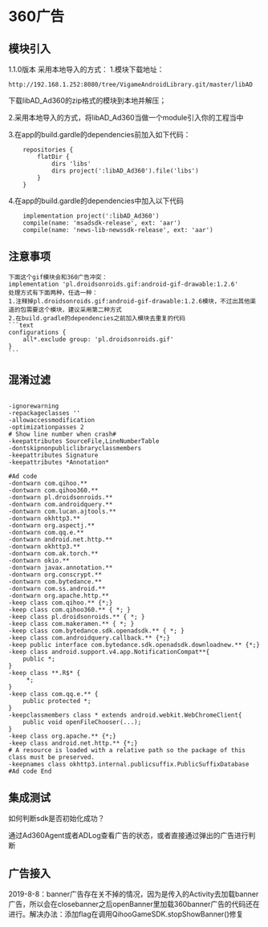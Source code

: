 # 360广告

## 模块引入
1.1.0版本
采用本地导入的方式：
1.模块下载地址：
```text
http://192.168.1.252:8080/tree/VigameAndroidLibrary.git/master/libAD
```
下载libAD_Ad360的zip格式的模块到本地并解压；

2.采用本地导入的方式，将libAD_Ad360当做一个module引入你的工程当中

3.在app的build.gardle的dependencies前加入如下代码：
```text
    repositories {
        flatDir {
            dirs 'libs'
            dirs project(':libAD_Ad360').file('libs')
        }
    }
```
4.在app的build.gardle的dependencies中加入以下代码
```text
	implementation project(':libAD_Ad360')
	compile(name: 'msadsdk-release', ext: 'aar')
    compile(name: 'news-lib-newssdk-release', ext: 'aar')
```


## 注意事项
	下面这个gif模块会和360广告冲突：
    implementation 'pl.droidsonroids.gif:android-gif-drawable:1.2.6'
	处理方式有下面两种，任选一种：
	1.注释掉pl.droidsonroids.gif:android-gif-drawable:1.2.6模块，不过出其他渠道的包需要这个模块，建议采用第二种方式
	2.在build.gradle的dependencies之前加入模块去重复的代码
	```text
	configurations {
    	all*.exclude group: 'pl.droidsonroids.gif'
	}
	```

## 混淆过滤

```text

-ignorewarning
-repackageclasses ''
-allowaccessmodification
-optimizationpasses 2
# Show line number when crash#
-keepattributes SourceFile,LineNumberTable
-dontskipnonpubliclibraryclassmembers
-keepattributes Signature
-keepattributes *Annotation*

#Ad code
-dontwarn com.qihoo.**
-dontwarn com.qihoo360.**
-dontwarn pl.droidsonroids.**
-dontwarn com.androidquery.**
-dontwarn com.lucan.ajtools.**
-dontwarn okhttp3.**
-dontwarn org.aspectj.**
-dontwarn com.qq.e.**
-dontwarn android.net.http.**
-dontwarn okhttp3.**
-dontwarn com.ak.torch.**
-dontwarn okio.**
-dontwarn javax.annotation.**
-dontwarn org.conscrypt.**
-dontwarn com.bytedance.**
-dontwarn com.ss.android.**
-dontwarn org.apache.http.**
-keep class com.qihoo.** {*;}
-keep class com.qihoo360.** { *; }
-keep class pl.droidsonroids.** { *; }
-keep class com.makeramen.** { *; }
-keep class com.bytedance.sdk.openadsdk.** { *; }
-keep class com.androidquery.callback.** {*;}
-keep public interface com.bytedance.sdk.openadsdk.downloadnew.** {*;}
-keep class android.support.v4.app.NotificationCompat**{
    public *;
}
-keep class **.R$* {
     *;
}
-keep class com.qq.e.** {
    public protected *;
}
-keepclassmembers class * extends android.webkit.WebChromeClient{
    public void openFileChooser(...);
}
-keep class org.apache.** {*;}
-keep class android.net.http.** {*;}
# A resource is loaded with a relative path so the package of this class must be preserved.
-keepnames class okhttp3.internal.publicsuffix.PublicSuffixDatabase
#Ad code End

```

## 集成测试

如何判断sdk是否初始化成功？

通过Ad360Agent或者ADLog查看广告的状态，或者直接通过弹出的广告进行判断


## 广告接入

2019-8-8：banner广告存在关不掉的情况，因为是传入的Activity去加载banner广告，所以会在closebanner之后openBanner里加载360banner广告的代码还在进行。解决办法：添加flag在调用QihooGameSDK.stopShowBanner()修复